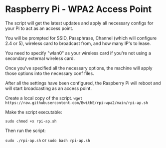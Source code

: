 # Raspberry Pi - WPA2 Access Point
The script will get the latest updates and apply all necessary configs for your Pi to act as an access point.

You will be prompted for SSID, Passphrase, Channel (which will configure 2.4 or 5), wireless card to broadcast from, and how many IP's to lease.

You need to specify "wlan0" as your wireless card if you're not using a secondary external wireless card.

Once you've specified all the necessary options, the machine will apply those options into the necessary conf files.

After all the settings have been configured, the Raspberry Pi will reboot and will start broadcasting as an access point.

Create a local copy of the script.
```wget https://raw.githubusercontent.com/BwithE/rpi-wpa2/main/rpi-ap.sh```

Make the script executable: 

```sudo chmod +x rpi-ap.sh```

Then run the script: 

```sudo ./rpi-ap.sh``` or ```sudo bash rpi-ap.sh```


